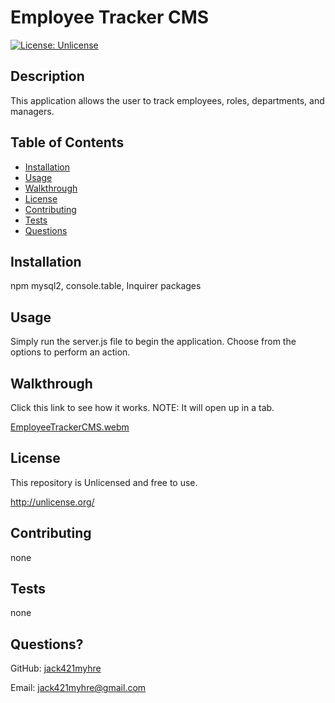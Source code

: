 # Employee Tracker CMS
[![License: Unlicense](https://img.shields.io/badge/license-Unlicense-blue.svg)](http://unlicense.org/)
## Description
This application allows the user to track employees, roles, departments, and managers.
## Table of Contents
* [Installation](#installation)
* [Usage](#usage)
* [Walkthrough](#walkthrough)
* [License](#license)
* [Contributing](#contributing)
* [Tests](#tests)
* [Questions](#questions)
## Installation
npm mysql2, console.table, Inquirer packages
## Usage 
Simply run the server.js file to begin the application. Choose from the options to perform an action.
## Walkthrough
Click this link to see how it works.
NOTE: It will open up in a tab.

[EmployeeTrackerCMS.webm](https://user-images.githubusercontent.com/73844213/193965693-312a2a43-9d4d-49bf-82ba-721a3371da13.webm)
## License
This repository is Unlicensed and free to use.

http://unlicense.org/
## Contributing
none
## Tests
none
## Questions?
GitHub: [jack421myhre](https://github.com/jack421myhre)

Email: jack421myhre@gmail.com  